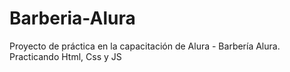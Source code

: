 # Barberia-Alura
Proyecto de práctica en la capacitación de Alura - Barbería Alura. Practicando Html, Css y JS
